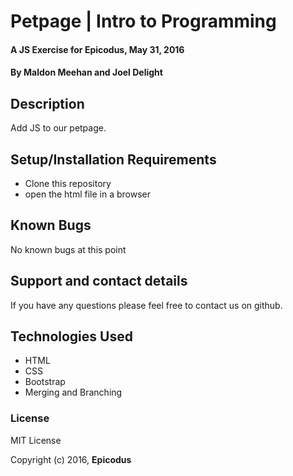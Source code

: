 # Petpage | Intro to Programming

#### A JS Exercise for Epicodus, May 31, 2016

#### By **Maldon Meehan and Joel Delight**

## Description
Add JS to our petpage.

## Setup/Installation Requirements

* Clone this repository
* open the html file in a browser

## Known Bugs

No known bugs at this point

## Support and contact details

If you have any questions please feel free to contact us on github.

## Technologies Used

* HTML
* CSS
* Bootstrap
* Merging and Branching

### License

MIT License

Copyright (c) 2016, **Epicodus**
